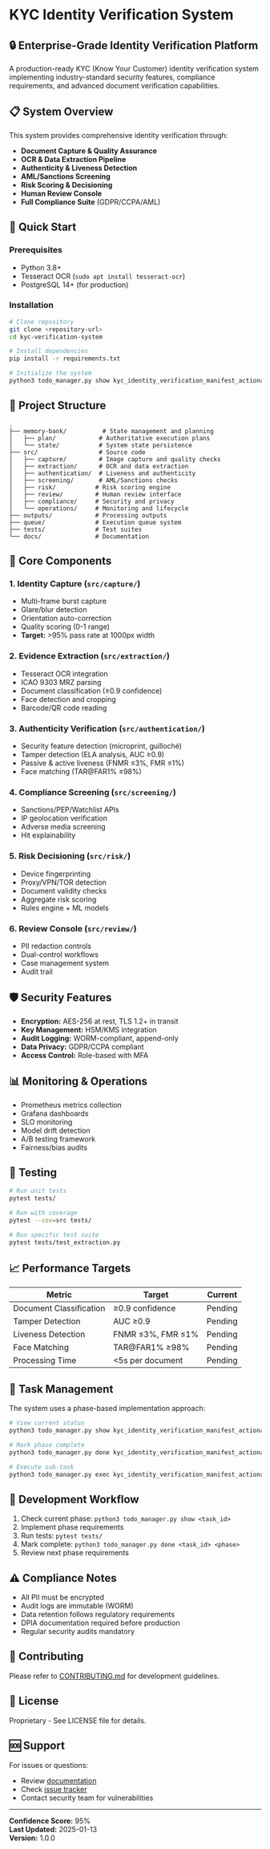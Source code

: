 # KYC Identity Verification System

## 🔒 Enterprise-Grade Identity Verification Platform

A production-ready KYC (Know Your Customer) identity verification system implementing industry-standard security features, compliance requirements, and advanced document verification capabilities.

## 📋 System Overview

This system provides comprehensive identity verification through:
- **Document Capture & Quality Assurance** 
- **OCR & Data Extraction Pipeline**
- **Authenticity & Liveness Detection**
- **AML/Sanctions Screening**
- **Risk Scoring & Decisioning**
- **Human Review Console**
- **Full Compliance Suite** (GDPR/CCPA/AML)

## 🚀 Quick Start

### Prerequisites
- Python 3.8+
- Tesseract OCR (`sudo apt install tesseract-ocr`)
- PostgreSQL 14+ (for production)

### Installation

```bash
# Clone repository
git clone <repository-url>
cd kyc-verification-system

# Install dependencies
pip install -r requirements.txt

# Initialize the system
python3 todo_manager.py show kyc_identity_verification_manifest_actionable_20250813
```

## 📁 Project Structure

```
.
├── memory-bank/          # State management and planning
│   ├── plan/            # Authoritative execution plans
│   └── state/           # System state persistence
├── src/                 # Source code
│   ├── capture/         # Image capture and quality checks
│   ├── extraction/      # OCR and data extraction
│   ├── authentication/  # Liveness and authenticity
│   ├── screening/       # AML/Sanctions checks
│   ├── risk/           # Risk scoring engine
│   ├── review/         # Human review interface
│   ├── compliance/     # Security and privacy
│   └── operations/     # Monitoring and lifecycle
├── outputs/            # Processing outputs
├── queue/              # Execution queue system
├── tests/              # Test suites
└── docs/               # Documentation
```

## 🔧 Core Components

### 1. Identity Capture (`src/capture/`)
- Multi-frame burst capture
- Glare/blur detection
- Orientation auto-correction
- Quality scoring (0-1 range)
- **Target:** >95% pass rate at 1000px width

### 2. Evidence Extraction (`src/extraction/`)
- Tesseract OCR integration
- ICAO 9303 MRZ parsing
- Document classification (≥0.9 confidence)
- Face detection and cropping
- Barcode/QR code reading

### 3. Authenticity Verification (`src/authentication/`)
- Security feature detection (microprint, guilloché)
- Tamper detection (ELA analysis, AUC ≥0.9)
- Passive & active liveness (FNMR ≤3%, FMR ≤1%)
- Face matching (TAR@FAR1% ≥98%)

### 4. Compliance Screening (`src/screening/`)
- Sanctions/PEP/Watchlist APIs
- IP geolocation verification
- Adverse media screening
- Hit explainability

### 5. Risk Decisioning (`src/risk/`)
- Device fingerprinting
- Proxy/VPN/TOR detection
- Document validity checks
- Aggregate risk scoring
- Rules engine + ML models

### 6. Review Console (`src/review/`)
- PII redaction controls
- Dual-control workflows
- Case management system
- Audit trail

## 🛡️ Security Features

- **Encryption:** AES-256 at rest, TLS 1.2+ in transit
- **Key Management:** HSM/KMS integration
- **Audit Logging:** WORM-compliant, append-only
- **Data Privacy:** GDPR/CCPA compliant
- **Access Control:** Role-based with MFA

## 📊 Monitoring & Operations

- Prometheus metrics collection
- Grafana dashboards
- SLO monitoring
- Model drift detection
- A/B testing framework
- Fairness/bias audits

## 🧪 Testing

```bash
# Run unit tests
pytest tests/

# Run with coverage
pytest --cov=src tests/

# Run specific test suite
pytest tests/test_extraction.py
```

## 📈 Performance Targets

| Metric | Target | Current |
|--------|--------|---------|
| Document Classification | ≥0.9 confidence | Pending |
| Tamper Detection | AUC ≥0.9 | Pending |
| Liveness Detection | FNMR ≤3%, FMR ≤1% | Pending |
| Face Matching | TAR@FAR1% ≥98% | Pending |
| Processing Time | <5s per document | Pending |

## 📝 Task Management

The system uses a phase-based implementation approach:

```bash
# View current status
python3 todo_manager.py show kyc_identity_verification_manifest_actionable_20250813

# Mark phase complete
python3 todo_manager.py done kyc_identity_verification_manifest_actionable_20250813 <phase_number>

# Execute sub-task
python3 todo_manager.py exec kyc_identity_verification_manifest_actionable_20250813 <sub_task>
```

## 🔄 Development Workflow

1. Check current phase: `python3 todo_manager.py show <task_id>`
2. Implement phase requirements
3. Run tests: `pytest tests/`
4. Mark complete: `python3 todo_manager.py done <task_id> <phase>`
5. Review next phase requirements

## ⚠️ Compliance Notes

- All PII must be encrypted
- Audit logs are immutable (WORM)
- Data retention follows regulatory requirements
- DPIA documentation required before production
- Regular security audits mandatory

## 🤝 Contributing

Please refer to [CONTRIBUTING.md](docs/CONTRIBUTING.md) for development guidelines.

## 📄 License

Proprietary - See LICENSE file for details.

## 🆘 Support

For issues or questions:
- Review [documentation](docs/)
- Check [issue tracker](#)
- Contact security team for vulnerabilities

---

**Confidence Score:** 95%  
**Last Updated:** 2025-01-13  
**Version:** 1.0.0